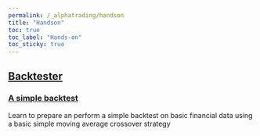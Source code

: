```yaml
---
permalink: /_alphatrading/handson
title: "Handson"
toc: true
toc_label: "Hands-on"
toc_sticky: true
---
```


## [Backtester]()
### [A simple backtest](/_alphatrading/handson_simplebacktest.md) 
Learn to prepare an perform a simple backtest on basic financial data using a basic simple moving average crossover strategy 